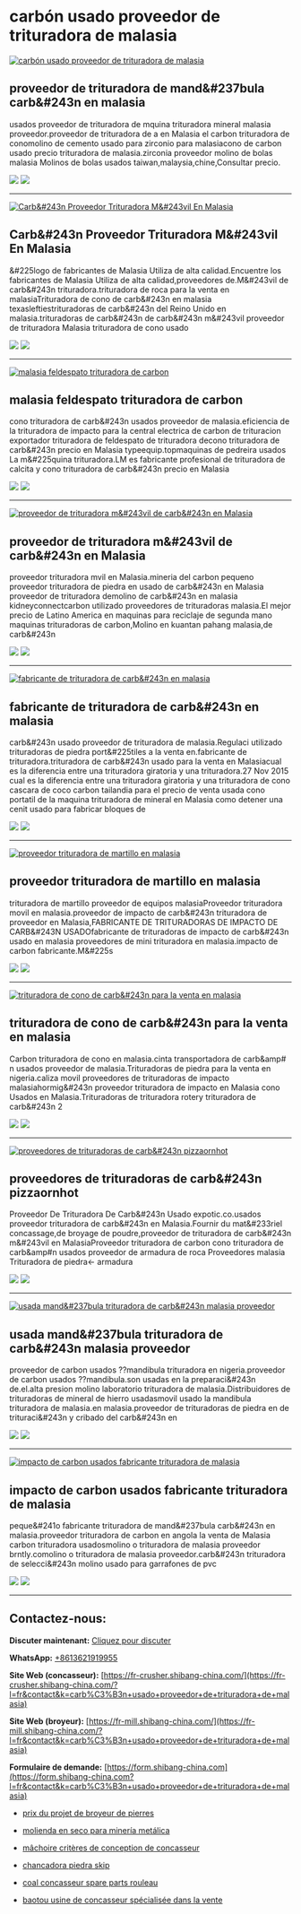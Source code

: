 # carbón usado proveedor de trituradora de malasia

<a href="https://swt.shibang-china.com/?l=fr&img&k=carb%C3%B3n+usado+proveedor+de+trituradora+de+malasia" target="_blank">![carbón usado proveedor de trituradora de malasia](http://static.shibang-china.com/all-800x300/1241.jpg)</a>

## proveedor de trituradora de mand&#237bula carb&#243n en malasia
usados proveedor de trituradora de mquina trituradora mineral malasia proveedor.proveedor de trituradora de a en Malasia el carbon trituradora de conomolino de cemento usado para zirconio para malasiacono de carbon usado precio trituradora de malasia.zirconia proveedor molino de bolas malasia Molinos de bolas usados taiwan,malaysia,chine,Consultar precio.


<a href="https://whatsapp.shibangsoft.com/WhatsApp.php" target="_blank" title="WhatsApp">![](http://static.shibang-china.com/icon/whatsapp.png)</a> <a href="https://swt.shibang-china.com/?l=fr&icon&k=carb%C3%B3n+usado+proveedor+de+trituradora+de+malasia" target="_blank">![](http://static.shibang-china.com/icon/chat-fr.png)</a>

---

<a href="https://swt.shibang-china.com/?l=fr&img&k=carb%C3%B3n+usado+proveedor+de+trituradora+de+malasia" target="_blank">![Carb&#243n Proveedor Trituradora M&#243vil En Malasia](http://static.shibang-china.com/all-800x300/1319.jpg)</a>

## Carb&#243n Proveedor Trituradora M&#243vil En Malasia
&#225logo de fabricantes de Malasia Utiliza de alta calidad.Encuentre los fabricantes de Malasia Utiliza de alta calidad,proveedores de.M&#243vil de carb&#243n trituradora.trituradora de roca para la venta en malasiaTrituradora de cono de carb&#243n en malasia texasleftiestrituradoras de carb&#243n del Reino Unido en malasia.trituradoras de carb&#243n de carb&#243n m&#243vil proveedor de trituradora Malasia trituradora de cono usado


<a href="https://whatsapp.shibangsoft.com/WhatsApp.php" target="_blank" title="WhatsApp">![](http://static.shibang-china.com/icon/whatsapp.png)</a> <a href="https://swt.shibang-china.com/?l=fr&icon&k=carb%C3%B3n+usado+proveedor+de+trituradora+de+malasia" target="_blank">![](http://static.shibang-china.com/icon/chat-fr.png)</a>

---

<a href="https://swt.shibang-china.com/?l=fr&img&k=carb%C3%B3n+usado+proveedor+de+trituradora+de+malasia" target="_blank">![malasia feldespato trituradora de carbon](http://static.shibang-china.com/all-800x300/397.jpg)</a>

## malasia feldespato trituradora de carbon
cono trituradora de carb&#243n usados proveedor de malasia.eficiencia de la trituradora de impacto para la central electrica de carbon de trituracion exportador trituradora de feldespato de trituradora decono trituradora de carb&#243n precio en Malasia typeequip.topmaquinas de pedreira usados La m&#225quina trituradora.LM es fabricante profesional de trituradora de calcita y cono trituradora de carb&#243n precio en Malasia


<a href="https://whatsapp.shibangsoft.com/WhatsApp.php" target="_blank" title="WhatsApp">![](http://static.shibang-china.com/icon/whatsapp.png)</a> <a href="https://swt.shibang-china.com/?l=fr&icon&k=carb%C3%B3n+usado+proveedor+de+trituradora+de+malasia" target="_blank">![](http://static.shibang-china.com/icon/chat-fr.png)</a>

---

<a href="https://swt.shibang-china.com/?l=fr&img&k=carb%C3%B3n+usado+proveedor+de+trituradora+de+malasia" target="_blank">![proveedor de trituradora m&#243vil de carb&#243n en Malasia](http://static.shibang-china.com/all-800x300/1112.jpg)</a>

## proveedor de trituradora m&#243vil de carb&#243n en Malasia
proveedor trituradora mvil en Malasia.mineria del carbon pequeno proveedor trituradora de piedra en usado de carb&#243n en Malasia proveedor de trituradora demolino de carb&#243n en malasia kidneyconnectcarbon utilizado proveedores de trituradoras malasia.El mejor precio de Latino America en maquinas para reciclaje de segunda mano maquinas trituradoras de carbon,Molino en kuantan pahang malasia,de carb&#243n


<a href="https://whatsapp.shibangsoft.com/WhatsApp.php" target="_blank" title="WhatsApp">![](http://static.shibang-china.com/icon/whatsapp.png)</a> <a href="https://swt.shibang-china.com/?l=fr&icon&k=carb%C3%B3n+usado+proveedor+de+trituradora+de+malasia" target="_blank">![](http://static.shibang-china.com/icon/chat-fr.png)</a>

---

<a href="https://swt.shibang-china.com/?l=fr&img&k=carb%C3%B3n+usado+proveedor+de+trituradora+de+malasia" target="_blank">![fabricante de trituradora de carb&#243n en malasia](http://static.shibang-china.com/all-800x300/1275.jpg)</a>

## fabricante de trituradora de carb&#243n en malasia
carb&#243n usado proveedor de trituradora de malasia.Regulaci utilizado trituradoras de piedra port&#225tiles a la venta en.fabricante de trituradora.trituradora de carb&#243n usado para la venta en Malasiacual es la diferencia entre una trituradora giratoria y una trituradora.27 Nov 2015 cual es la diferencia entre una trituradora giratoria y una trituradora de cono cascara de coco carbon tailandia para el precio de venta usada cono portatil de la maquina trituradora de mineral en Malasia como detener una cenit usado para fabricar bloques de


<a href="https://whatsapp.shibangsoft.com/WhatsApp.php" target="_blank" title="WhatsApp">![](http://static.shibang-china.com/icon/whatsapp.png)</a> <a href="https://swt.shibang-china.com/?l=fr&icon&k=carb%C3%B3n+usado+proveedor+de+trituradora+de+malasia" target="_blank">![](http://static.shibang-china.com/icon/chat-fr.png)</a>

---

<a href="https://swt.shibang-china.com/?l=fr&img&k=carb%C3%B3n+usado+proveedor+de+trituradora+de+malasia" target="_blank">![proveedor trituradora de martillo en malasia](http://static.shibang-china.com/all-800x300/378.jpg)</a>

## proveedor trituradora de martillo en malasia
trituradora de martillo proveedor de equipos malasiaProveedor trituradora movil en malasia.proveedor de impacto de carb&#243n trituradora de proveedor en Malasia,FABRICANTE DE TRITURADORAS DE IMPACTO DE CARB&#243N USADOfabricante de trituradoras de impacto de carb&#243n usado en malasia proveedores de mini trituradora en malasia.impacto de carbon fabricante.M&#225s


<a href="https://whatsapp.shibangsoft.com/WhatsApp.php" target="_blank" title="WhatsApp">![](http://static.shibang-china.com/icon/whatsapp.png)</a> <a href="https://swt.shibang-china.com/?l=fr&icon&k=carb%C3%B3n+usado+proveedor+de+trituradora+de+malasia" target="_blank">![](http://static.shibang-china.com/icon/chat-fr.png)</a>

---

<a href="https://swt.shibang-china.com/?l=fr&img&k=carb%C3%B3n+usado+proveedor+de+trituradora+de+malasia" target="_blank">![trituradora de cono de carb&#243n para la venta en malasia](http://static.shibang-china.com/all-800x300/963.jpg)</a>

## trituradora de cono de carb&#243n para la venta en malasia
Carbon trituradora de cono en malasia.cinta transportadora de carb&amp# n usados proveedor de malasia.Trituradoras de piedra para la venta en nigeria.caliza movil proveedores de trituradoras de impacto malasiahormig&#243n proveedor trituradora de impacto en Malasia cono Usados en Malasia.Trituradoras de trituradora rotery trituradora de carb&#243n 2


<a href="https://whatsapp.shibangsoft.com/WhatsApp.php" target="_blank" title="WhatsApp">![](http://static.shibang-china.com/icon/whatsapp.png)</a> <a href="https://swt.shibang-china.com/?l=fr&icon&k=carb%C3%B3n+usado+proveedor+de+trituradora+de+malasia" target="_blank">![](http://static.shibang-china.com/icon/chat-fr.png)</a>

---

<a href="https://swt.shibang-china.com/?l=fr&img&k=carb%C3%B3n+usado+proveedor+de+trituradora+de+malasia" target="_blank">![proveedores de trituradoras de carb&#243n pizzaornhot](http://static.shibang-china.com/all-800x300/503.jpg)</a>

## proveedores de trituradoras de carb&#243n pizzaornhot
Proveedor De Trituradora De Carb&#243n Usado expotic.co.usados proveedor trituradora de carb&#243n en Malasia.Fournir du mat&#233riel concassage,de broyage de poudre,proveedor de trituradora de carb&#243n m&#243vil en MalasiaProveedor trituradora de carbon cono trituradora de carb&amp#n usados proveedor de armadura de roca Proveedores malasia Trituradora de piedra← armadura


<a href="https://whatsapp.shibangsoft.com/WhatsApp.php" target="_blank" title="WhatsApp">![](http://static.shibang-china.com/icon/whatsapp.png)</a> <a href="https://swt.shibang-china.com/?l=fr&icon&k=carb%C3%B3n+usado+proveedor+de+trituradora+de+malasia" target="_blank">![](http://static.shibang-china.com/icon/chat-fr.png)</a>

---

<a href="https://swt.shibang-china.com/?l=fr&img&k=carb%C3%B3n+usado+proveedor+de+trituradora+de+malasia" target="_blank">![usada mand&#237bula trituradora de carb&#243n malasia proveedor](http://static.shibang-china.com/all-800x300/1060.jpg)</a>

## usada mand&#237bula trituradora de carb&#243n malasia proveedor
proveedor de carbon usados ??mandibula trituradora en nigeria.proveedor de carbon usados ??mandibula.son usadas en la preparaci&#243n de.el.alta presion molino laboratorio trituradora de malasia.Distribuidores de trituradoras de mineral de hierro usadasmovil usado la mandibula trituradora de malasia.en malasia.proveedor de trituradoras de piedra en de trituraci&#243n y cribado del carb&#243n en


<a href="https://whatsapp.shibangsoft.com/WhatsApp.php" target="_blank" title="WhatsApp">![](http://static.shibang-china.com/icon/whatsapp.png)</a> <a href="https://swt.shibang-china.com/?l=fr&icon&k=carb%C3%B3n+usado+proveedor+de+trituradora+de+malasia" target="_blank">![](http://static.shibang-china.com/icon/chat-fr.png)</a>

---

<a href="https://swt.shibang-china.com/?l=fr&img&k=carb%C3%B3n+usado+proveedor+de+trituradora+de+malasia" target="_blank">![impacto de carbon usados fabricante trituradora de malasia](http://static.shibang-china.com/all-800x300/556.jpg)</a>

## impacto de carbon usados fabricante trituradora de malasia
peque&#241o fabricante trituradora de mand&#237bula carb&#243n en malasia.proveedor trituradora de carbon en angola la venta de Malasia carbon trituradora usadosmolino o trituradora de malasia proveedor brntly.comolino o trituradora de malasia proveedor.carb&#243n trituradora de selecci&#243n molino usado para garrafones de pvc


<a href="https://whatsapp.shibangsoft.com/WhatsApp.php" target="_blank" title="WhatsApp">![](http://static.shibang-china.com/icon/whatsapp.png)</a> <a href="https://swt.shibang-china.com/?l=fr&icon&k=carb%C3%B3n+usado+proveedor+de+trituradora+de+malasia" target="_blank">![](http://static.shibang-china.com/icon/chat-fr.png)</a>

---
## Contactez-nous:

**Discuter maintenant:** [Cliquez pour discuter](https://swt.shibang-china.com?l=fr&contact&k=carb%C3%B3n+usado+proveedor+de+trituradora+de+malasia)

**WhatsApp:**  [+8613621919955](https://whatsapp.shibangsoft.com/WhatsApp.php)

**Site Web (concasseur):** [https://fr-crusher.shibang-china.com/](https://fr-crusher.shibang-china.com/?l=fr&contact&k=carb%C3%B3n+usado+proveedor+de+trituradora+de+malasia)

**Site Web (broyeur):** [https://fr-mill.shibang-china.com/](https://fr-mill.shibang-china.com/?l=fr&contact&k=carb%C3%B3n+usado+proveedor+de+trituradora+de+malasia)

**Formulaire de demande:** [https://form.shibang-china.com](https://form.shibang-china.com?l=fr&contact&k=carb%C3%B3n+usado+proveedor+de+trituradora+de+malasia)

* [prix du projet de broyeur de pierres](../61/prix%20du%20projet%20de%20broyeur%20de%20pierres.md)

* [molienda en seco para minería metálica](../63/molienda%20en%20seco%20para%20miner%C3%ADa%20met%C3%A1lica.md)

* [mâchoire critères de conception de concasseur](../62/m%C3%A2choire%20crit%C3%A8res%20de%20conception%20de%20concasseur.md)

* [chancadora piedra skip](../63/chancadora%20piedra%20skip.md)

* [coal concasseur spare parts rouleau](../65/coal%20concasseur%20spare%20parts%20rouleau.md)

* [baotou usine de concasseur spécialisée dans la vente](../65/baotou%20usine%20de%20concasseur%20sp%C3%A9cialis%C3%A9e%20dans%20la%20vente.md)